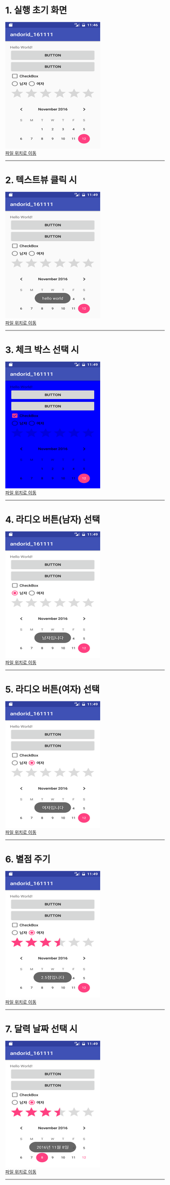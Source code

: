 <html>
  <head>
    <title>안드로이드 스튜디오 수업자료(11/11)</title>
  </head>
  <body>
    <h1> 1. 실행 초기 화면 </h1>
    <img src ="https://github.com/HanJunKwon/android_161111/blob/master/app/src/main/resultCapture/Screenshot_1478951193.png?raw=true"
    width=300 height=400><br>
    <a href="https://github.com/HanJunKwon/android_161111/blob/master/app/src/main/resultCapture/Screenshot_1478951193.png?raw=true">
      파일 위치로 이동
    </a>
    <hr>
    <h1> 2. 텍스트뷰 클릭 시 </h1>
    <img src ="https://github.com/HanJunKwon/android_161111/blob/master/app/src/main/resultCapture/Screenshot_1478951344.png?raw=true"
    width=300 height=400><br>
    <a href="https://github.com/HanJunKwon/android_161111/blob/master/app/src/main/resultCapture/Screenshot_1478951344.png?raw=true">
      파일 위치로 이동
    </a>
    <hr>
    <h1> 3. 체크 박스 선택 시 </h1>
    <img src ="https://github.com/HanJunKwon/android_161111/blob/master/app/src/main/resultCapture/Screenshot_1478951348.png?raw=true"
    width=300 height=400><br>
    <a href="https://github.com/HanJunKwon/android_161111/blob/master/app/src/main/resultCapture/Screenshot_1478951348.png?raw=true">
      파일 위치로 이동
    </a>
    <hr>
    <h1> 4. 라디오 버튼(남자) 선택 </h1>
    <img src ="https://github.com/HanJunKwon/android_161111/blob/master/app/src/main/resultCapture/Screenshot_1478951351.png?raw=true"
    width=300 height=400><br>
    <a href="https://github.com/HanJunKwon/android_161111/blob/master/app/src/main/resultCapture/Screenshot_1478951351.png?raw=true">
      파일 위치로 이동
    </a>
    <hr>
    <h1> 5. 라디오 버튼(여자) 선택 </h1>
    <img src ="https://github.com/HanJunKwon/android_161111/blob/master/app/src/main/resultCapture/Screenshot_1478951359.png?raw=true"
    width=300 height=400><br>
    <a href="https://github.com/HanJunKwon/android_161111/blob/master/app/src/main/resultCapture/Screenshot_1478951359.png?raw=true">
      파일 위치로 이동
    </a>
    <hr>
    <h1> 6. 별점 주기 </h1>
    <img src ="https://github.com/HanJunKwon/android_161111/blob/master/app/src/main/resultCapture/Screenshot_1478951363.png?raw=true"
    width=300 height=400><br>
    <a href="https://github.com/HanJunKwon/android_161111/blob/master/app/src/main/resultCapture/Screenshot_1478951363.png?raw=true">
      파일 위치로 이동
    </a>
    <hr>
    <h1> 7. 달력 날짜 선택 시 </h1>
    <img src ="https://github.com/HanJunKwon/android_161111/blob/master/app/src/main/resultCapture/Screenshot_1478951367.png?raw=true"
    width=300 height=400><br>
    <a href="https://github.com/HanJunKwon/android_161111/blob/master/app/src/main/resultCapture/Screenshot_1478951367.png?raw=true">
      파일 위치로 이동
    </a>
    <hr>
  <body>
</html>
